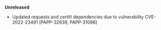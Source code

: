 **Unreleased**
* Updated requests and certifi dependencies due to vulnerability CVE-2022-23491 [PAPP-32639, PAPP-31096]

